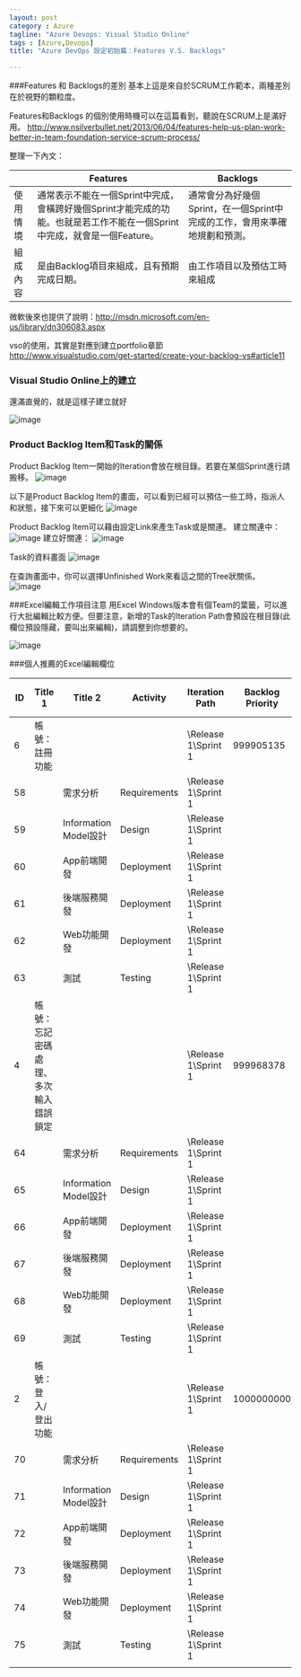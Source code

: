 ```yaml
---
layout: post
category : Azure 
tagline: "Azure Devops: Visual Studio Online"
tags : [Azure,Devops]
title: "Azure DevOps 設定初始篇：Features V.S. Backlogs"

---
```

###Features 和 Backlogs的差別
基本上這是來自於SCRUM工作範本，兩種差別在於視野的顆粒度。

Features和Backlogs 的個別使用時機可以在這篇看到，聽說在SCRUM上是滿好用。
http://www.nsilverbullet.net/2013/06/04/features-help-us-plan-work-better-in-team-foundation-service-scrum-process/

整理一下內文：
  
|          | Features                                                                                                                  | Backlogs                                                                   |
|----------|---------------------------------------------------------------------------------------------------------------------------|----------------------------------------------------------------------------|
| 使用情境 | 通常表示不能在一個Sprint中完成，會橫跨好幾個Sprint才能完成的功能。也就是若工作不能在一個Sprint中完成，就會是一個Feature。 | 通常會分為好幾個Sprint，在一個Sprint中完成的工作，會用來準確地規劃和預測。 |
| 組成內容 | 是由Backlog項目來組成，且有預期完成日期。                                                                                 | 由工作項目以及預估工時來組成                                               |

微軟後來也提供了說明：http://msdn.microsoft.com/en-us/library/dn306083.aspx

vso的使用，其實是對應到建立portfolio章節  
http://www.visualstudio.com/get-started/create-your-backlog-vs#article11


### Visual Studio Online上的建立
還滿直覺的，就是這樣子建立就好

![image](https://farm8.staticflickr.com/7554/16033742338_9f3619a611_o.png)


### Product Backlog Item和Task的關係
Product Backlog Item一開始的Iteration會放在根目錄。若要在某個Sprint進行請搬移。
![image](https://farm8.staticflickr.com/7472/15604851674_c5b733af9d_o.png)

以下是Product Backlog Item的畫面，可以看到已經可以預估一些工時，指派人和狀態，接下來可以更細化
![image](https://farm8.staticflickr.com/7569/15604709584_9cd84bb080_o.png)

Product Backlog Item可以藉由設定Link來產生Task或是關連。
建立關連中：
![image](https://farm9.staticflickr.com/8577/16227240985_1240c37826_o.png)
建立好關連：
![image](https://farm8.staticflickr.com/7533/16039873950_72e6647523_o.png)

Task的資料畫面
![image](https://farm9.staticflickr.com/8625/16041126809_3a841aaefd_o.png)

在查詢畫面中，你可以選擇Unfinished Work來看這之間的Tree狀關係。
![image](https://farm8.staticflickr.com/7492/16039910870_fe90a9965f_o.png)


###Excel編輯工作項目注意
用Excel Windows版本會有個Team的葉籤，可以進行大批編輯比較方便。但要注意，新增的Task的Iteration Path會預設在根目錄(此欄位預設隱藏，要叫出來編輯)，請調整到你想要的。

![image](https://farm8.staticflickr.com/7566/15604923334_970c5ab4fd_o.png)


###個人推薦的Excel編輯欄位

| ID | Title 1                              | Title 2               | Activity     | Iteration Path      | Backlog Priority | Assigned To       | State | Remaining Work | Blocked | Work Item Type       |
|----|--------------------------------------|-----------------------|--------------|---------------------|------------------|-------------------|-------|----------------|---------|----------------------|
| 6  | 帳號：註冊功能                       |                       |              | \Release 1\Sprint 1 | 999905135        |                   | New   |                |         | Product Backlog Item |
| 58 |                                      | 需求分析              | Requirements | \Release 1\Sprint 1 |                  | Sherlock Sherlock | To Do | 1              |         | Task                 |
| 59 |                                      | Information Model設計 | Design       | \Release 1\Sprint 1 |                  | Sherlock Sherlock | To Do | 1              |         | Task                 |
| 60 |                                      | App前端開發           | Deployment   | \Release 1\Sprint 1 |                  | Sherlock Sherlock | To Do | 1              |         | Task                 |
| 61 |                                      | 後端服務開發          | Deployment   | \Release 1\Sprint 1 |                  | Sherlock Sherlock | To Do | 1              |         | Task                 |
| 62 |                                      | Web功能開發           | Deployment   | \Release 1\Sprint 1 |                  | Sherlock Sherlock | To Do | 1              |         | Task                 |
| 63 |                                      | 測試                  | Testing      | \Release 1\Sprint 1 |                  | Sherlock Sherlock | To Do | 1              |         | Task                 |
| 4  | 帳號：忘記密碼處理、多次輸入錯誤鎖定 |                       |              | \Release 1\Sprint 1 | 999968378        |                   | New   |                |         | Product Backlog Item |
| 64 |                                      | 需求分析              | Requirements | \Release 1\Sprint 1 |                  | Sherlock Sherlock | To Do | 1              |         | Task                 |
| 65 |                                      | Information Model設計 | Design       | \Release 1\Sprint 1 |                  | Sherlock Sherlock | To Do | 0.5            |         | Task                 |
| 66 |                                      | App前端開發           | Deployment   | \Release 1\Sprint 1 |                  | Sherlock Sherlock | To Do | 1              |         | Task                 |
| 67 |                                      | 後端服務開發          | Deployment   | \Release 1\Sprint 1 |                  | Sherlock Sherlock | To Do | 0.5            |         | Task                 |
| 68 |                                      | Web功能開發           | Deployment   | \Release 1\Sprint 1 |                  | Sherlock Sherlock | To Do | 1              |         | Task                 |
| 69 |                                      | 測試                  | Testing      | \Release 1\Sprint 1 |                  | Sherlock Sherlock | To Do | 1              |         | Task                 |
| 2  | 帳號：登入/登出功能                  |                       |              | \Release 1\Sprint 1 | 1000000000       |                   | New   |                |         | Product Backlog Item |
| 70 |                                      | 需求分析              | Requirements | \Release 1\Sprint 1 |                  | Sherlock Sherlock | To Do | 1              |         | Task                 |
| 71 |                                      | Information Model設計 | Design       | \Release 1\Sprint 1 |                  | Sherlock Sherlock | To Do | 0.5            |         | Task                 |
| 72 |                                      | App前端開發           | Deployment   | \Release 1\Sprint 1 |                  | Sherlock Sherlock | To Do | 1              |         | Task                 |
| 73 |                                      | 後端服務開發          | Deployment   | \Release 1\Sprint 1 |                  | Sherlock Sherlock | To Do | 0.5            |         | Task                 |
| 74 |                                      | Web功能開發           | Deployment   | \Release 1\Sprint 1 |                  | Sherlock Sherlock | To Do | 1              |         | Task                 |
| 75 |                                      | 測試                  | Testing      | \Release 1\Sprint 1 |                  | Sherlock Sherlock | To Do | 1              |         | Task                 |
|    |                                      |                       |              |                     |                  |                   |       |                |         |                      |